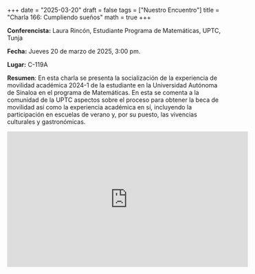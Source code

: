 +++
date  = "2025-03-20"
draft = false
tags  = ["Nuestro Encuentro"]
title = "Charla 166: Cumpliendo sueños"
math  = true
+++

**Conferencista:** Laura Rincón, Estudiante Programa de Matemáticas, UPTC, Tunja

**Fecha:** Jueves 20 de marzo de 2025, 3:00 pm.

**Lugar:** C-119A

**Resumen**: En esta charla se presenta la socialización de la experiencia de movilidad académica 2024-1 de la estudiante en la Universidad Autónoma de Sinaloa en el programa de Matemáticas. En esta se comenta a la comunidad de la UPTC aspectos sobre el proceso para obtener la beca de movilidad así como la experiencia académica en sí, incluyendo la participación en escuelas de verano y, por su puesto, las vivencias culturales y gastronómicas.

<iframe width="560" height="315" src="https://www.youtube.com/embed/kLqlIaNnSnA" title="YouTube video player" frameborder="0" allow="accelerometer; autoplay; clipboard-write; encrypted-media; gyroscope; picture-in-picture; web-share" allowfullscreen></iframe>
